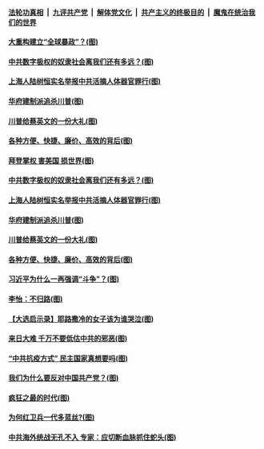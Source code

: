 ####  [法轮功真相](../../../../basic/blob/master/README.md?t=01170831) &nbsp;|&nbsp; [九评共产党](../../../../9ping.md/blob/master/README.md?t=01170831) &nbsp;|&nbsp; [解体党文化](../../../../jtdwh.md/blob/master/README.md?t=01170831)  &nbsp;|&nbsp; [共产主义的终极目的](../../../../gczydzjmd.md/blob/master/README.md?t=01170831) &nbsp;|&nbsp; [魔鬼在统治我们的世界](../../../../mgztzwmdsj.md/blob/master/README.md?t=01170831) 

#### [大重构建立“全球暴政”？(图)](../pages/p4/959328.md?t=01170831) 

#### [中共数字极权的奴隶社会离我们还有多远？(图)](../pages/p4/959378.md?t=01170831) 

#### [上海人陆树恒实名举报中共活摘人体器官罪行(图)](../pages/p4/959348.md?t=01170831) 

#### [华府建制派追杀川普(图)](../pages/p4/959277.md?t=01170831) 

#### [川普给蔡英文的一份大礼(图)](../pages/p4/959279.md?t=01170831) 

#### [各种方便、快捷、廉价、高效的背后(图)](../pages/p4/959276.md?t=01170831) 

#### [拜登掌权 害美国 损世界(图)](../pages/p4/959322.md?t=01170831) 

#### [中共数字极权的奴隶社会离我们还有多远？(图)](../pages/p4/959378.md?t=01170831) 

#### [上海人陆树恒实名举报中共活摘人体器官罪行(图)](../pages/p4/959348.md?t=01170831) 

#### [华府建制派追杀川普(图)](../pages/p4/959277.md?t=01170831) 

#### [川普给蔡英文的一份大礼(图)](../pages/p4/959279.md?t=01170831) 

#### [各种方便、快捷、廉价、高效的背后(图)](../pages/p4/959276.md?t=01170831) 

#### [习近平为什么一再强调“斗争”？(图)](../pages/p4/959280.md?t=01170831) 

#### [李怡：不归路(图)](../pages/p4/959274.md?t=01170831) 

#### [【大选启示录】耶路撒冷的女子该为谁哭泣(图)](../pages/p4/958510.md?t=01170831) 



#### [来日大难 千万不要低估中共的邪恶(图)](../pages/p4/959163.md?t=01170831) 

#### [“中共抗疫方式” 民主国家真想要吗(图)](../pages/p4/959161.md?t=01170831) 

#### [我们为什么要反对中国共产党？(图)](../pages/p4/959143.md?t=01170831) 

#### [疯狂之最的时代(图)](../pages/p4/959152.md?t=01170831) 

#### [为何红卫兵一代多蓝丝?(图)](../pages/p4/959134.md?t=01170831) 

#### [中共海外统战无孔不入 专家：应切断血脉抓住蛇头(图)](../pages/p4/959137.md?t=01170831) 




